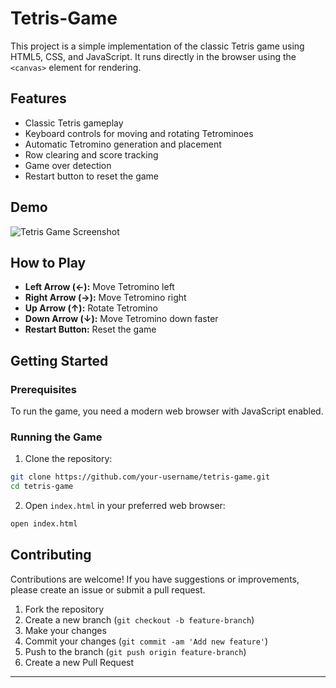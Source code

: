 # Tetris-Game

This project is a simple implementation of the classic Tetris game using HTML5, CSS, and JavaScript. It runs directly in the browser using the `<canvas>` element for rendering.

## Features

- Classic Tetris gameplay
- Keyboard controls for moving and rotating Tetrominoes
- Automatic Tetromino generation and placement
- Row clearing and score tracking
- Game over detection
- Restart button to reset the game

## Demo

![Tetris Game Screenshot](screenshot.png)

## How to Play

- **Left Arrow (←):** Move Tetromino left
- **Right Arrow (→):** Move Tetromino right
- **Up Arrow (↑):** Rotate Tetromino
- **Down Arrow (↓):** Move Tetromino down faster
- **Restart Button:** Reset the game

## Getting Started

### Prerequisites

To run the game, you need a modern web browser with JavaScript enabled.

### Running the Game

1. Clone the repository:

```bash
git clone https://github.com/your-username/tetris-game.git
cd tetris-game
```

2. Open `index.html` in your preferred web browser:

```bash
open index.html
```

## Contributing

Contributions are welcome! If you have suggestions or improvements, please create an issue or submit a pull request.

1. Fork the repository
2. Create a new branch (`git checkout -b feature-branch`)
3. Make your changes
4. Commit your changes (`git commit -am 'Add new feature'`)
5. Push to the branch (`git push origin feature-branch`)
6. Create a new Pull Request

---
